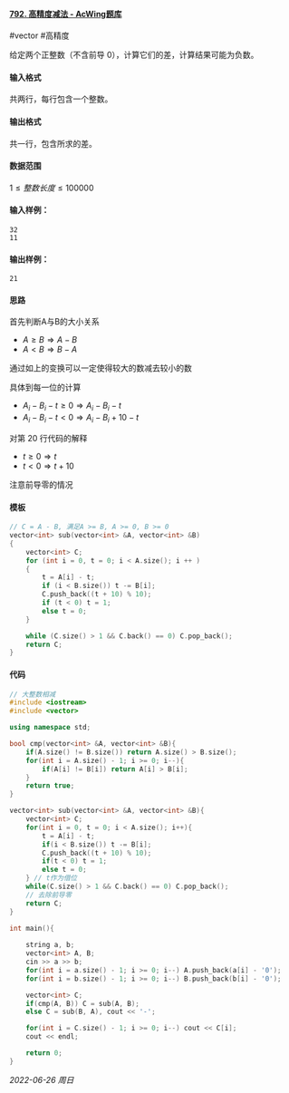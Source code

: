 #### [792. 高精度减法 - AcWing题库](https://www.acwing.com/problem/content/794/)

#vector #高精度

给定两个正整数（不含前导 $0$），计算它们的差，计算结果可能为负数。

#### 输入格式

共两行，每行包含一个整数。

#### 输出格式

共一行，包含所求的差。

#### 数据范围

$1≤整数长度≤100000$

#### 输入样例：

```
32
11
```

#### 输出样例：

```
21
```

#### 思路

首先判断A与B的大小关系

- $A \geq B \Rightarrow A - B$ 
- $A < B \Rightarrow B - A$

通过如上的变换可以一定使得较大的数减去较小的数

具体到每一位的计算

- $A_i - B_i - t \geq 0 \Rightarrow A_i - B_i - t$
- $A_i - B_i - t < 0 \Rightarrow A_i - B_i + 10 - t$

对第 $20$ 行代码的解释

- $t \geq 0 \Rightarrow t$
- $t < 0 \Rightarrow t + 10$

注意前导零的情况

#### 模板

```cpp
// C = A - B, 满足A >= B, A >= 0, B >= 0
vector<int> sub(vector<int> &A, vector<int> &B)
{
    vector<int> C;
    for (int i = 0, t = 0; i < A.size(); i ++ )
    {
        t = A[i] - t;
        if (i < B.size()) t -= B[i];
        C.push_back((t + 10) % 10);
        if (t < 0) t = 1;
        else t = 0;
    }

    while (C.size() > 1 && C.back() == 0) C.pop_back();
    return C;
}
```

#### 代码

```cpp
// 大整数相减
#include <iostream>
#include <vector>

using namespace std;

bool cmp(vector<int> &A, vector<int> &B){
    if(A.size() != B.size()) return A.size() > B.size();
    for(int i = A.size() - 1; i >= 0; i--){
        if(A[i] != B[i]) return A[i] > B[i];
    }
    return true;
}

vector<int> sub(vector<int> &A, vector<int> &B){
    vector<int> C;
    for(int i = 0, t = 0; i < A.size(); i++){
        t = A[i] - t;
        if(i < B.size()) t -= B[i];
        C.push_back((t + 10) % 10);
        if(t < 0) t = 1;
        else t = 0;
    } // t作为借位
    while(C.size() > 1 && C.back() == 0) C.pop_back();
    // 去除前导零
    return C;
}

int main(){
    
    string a, b;
    vector<int> A, B;
    cin >> a >> b;
    for(int i = a.size() - 1; i >= 0; i--) A.push_back(a[i] - '0');
    for(int i = b.size() - 1; i >= 0; i--) B.push_back(b[i] - '0');

    vector<int> C;
    if(cmp(A, B)) C = sub(A, B);
    else C = sub(B, A), cout << '-';

    for(int i = C.size() - 1; i >= 0; i--) cout << C[i];
    cout << endl;

    return 0;
}
```


*2022-06-26 周日*